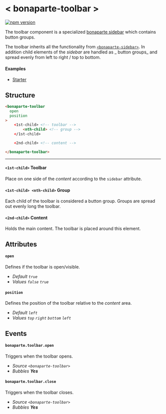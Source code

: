 # < bonaparte-toolbar >

[![npm version](https://badge.fury.io/js/bonaparte-toolbar.svg)](http://badge.fury.io/js/bonaparte-toolbar)

The toolbar component is a specialized [bonaparte sidebar](bonaparte-sidebar.html) which contains button groups.

The toolbar inherits all the functionality from [`<bonaparte-sidebar>`](bonaparte-sidebar.html). In addition child elements of the _sidebar_ are handled as _ button groups_ and spread evenly from left to right / top to bottom.


#### Examples

- [Starter](http://bonaparte.github.io/starter-vanilla)


## Structure
```html
<bonaparte-toolbar
  open
  position
>
    <1st-child> <!-- toolbar -->
        <nth-child> <!-- group -->
    </1st-child>

    <2nd-child> <!-- content -->

</bonaparte-toolbar>
```
---

#### `<1st-child>` Toolbar
Place on one side of the _content_ according to the `sidebar` attribute.

#### `<1st-child> <nth-child>` Group
Each child of the toolbar is considered a button group. Groups are spread out evenly long the toolbar.

#### `<2nd-child>` Content
Holds the main content. The toolbar is placed around this element.

## Attributes

#### `open`
Defines if the toolbar is open/visible.<br>
- _Default `true`_<br>
- _Values `false` `true`_


#### `position`
Defines the position of the toolbar relative to the _content_ area.<br>
- _Default `left`_<br>
- _Values `top` `right` `bottom` `left`_

## Events

#### `bonaparte.toolbar.open`
Triggers when the toolbar opens.

- _Source `<bonaparte-toolbar>`_<br>
- _Bubbles __Yes___

#### `bonaparte.toolbar.close`
Triggers when the toolbar closes.<br>
- _Source `<bonaparte-toolbar>`_<br>
- _Bubbles __Yes___

